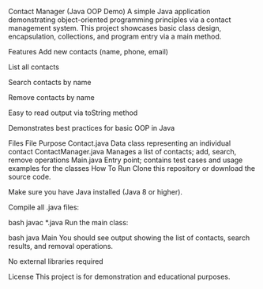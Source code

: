 Contact Manager (Java OOP Demo)
A simple Java application demonstrating object-oriented programming principles via a contact management system.
This project showcases basic class design, encapsulation, collections, and program entry via a main method.

Features
Add new contacts (name, phone, email)

List all contacts

Search contacts by name

Remove contacts by name

Easy to read output via toString method

Demonstrates best practices for basic OOP in Java

Files
File	Purpose
Contact.java	Data class representing an individual contact
ContactManager.java	Manages a list of contacts; add, search, remove operations
Main.java	Entry point; contains test cases and usage examples for the classes
How To Run
Clone this repository or download the source code.

Make sure you have Java installed (Java 8 or higher).

Compile all .java files:

bash
javac *.java
Run the main class:

bash
java Main
You should see output showing the list of contacts, search results, and removal operations.

No external libraries required

License
This project is for demonstration and educational purposes.
